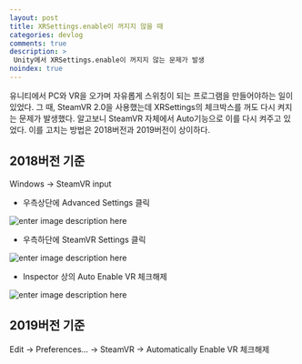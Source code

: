 ```yaml
---
layout: post
title: XRSettings.enable이 꺼지지 않을 때
categories: devlog
comments: true
description: >
 Unity에서 XRSettings.enable이 꺼지지 않는 문제가 발생
noindex: true
---
```


유니티에서 PC와 VR을 오가며 자유롭게 스위칭이 되는 프로그램을 만들어야하는 일이 있었다.
그 때, SteamVR 2.0을 사용했는데 XRSettings의 체크박스를 꺼도 다시 켜지는 문제가 발생했다.
알고보니 SteamVR 자체에서 Auto기능으로 이를 다시 켜주고 있었다.
이를 고치는 방법은 2018버전과 2019버전이 상이하다.

## 2018버전 기준

Windows → SteamVR input

- 우측상단에 Advanced Settings 클릭

![enter image description here](https://lh3.googleusercontent.com/nzFiK9vGUd5bt7S-aEWm5D_0bZC5ddhzF6CIWmikChdq0DNPxFZv48P7MZovhNAL0lG41Kila7Q)

- 우측하단에 SteamVR Settings 클릭

![enter image description here](https://lh3.googleusercontent.com/REX78VCBuBF32PRpz4bpZljxWgD6_6uhkA9Z_foS-Wu-9B3B7j193IEWYLWWQKS2Gx-yqk9qFYU)

- Inspector 상의 Auto Enable VR 체크해제

![enter image description here](https://lh3.googleusercontent.com/-Qj-Fz0ab-ieZKpykhhyan-lEtwub8Jr7i9Ki-VOkMlmWcmgv_jHjXz52zMvxSZiTmYOzmMuaUc)


## 2019버전 기준

Edit → Preferences... → SteamVR → Automatically Enable VR 체크해제
